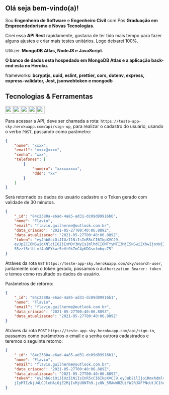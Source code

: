 <!-- ## <img src="https://raw.githubusercontent.com/iampavangandhi/iampavangandhi/master/gifs/Hi.gif" width="30px"> Olá seja bem-vindo(a)!</h2> -->

## <h2> Olá seja bem-vindo(a)!</h2>

Sou <strong>Engenheiro de Software</strong> e <strong>Engenheiro Civil</strong> com Pós <strong> Graduação em Empreendedorismo e Novas Tecnologias</strong>.<br />

Criei essa <strong>API Rest</strong>
rapidamente, gostaria de ter tido mais tempo para fazer alguns ajustes e criar mais testes unitários. Logo deixarei 100%</strong>.

Utilizei: <strong>MongoDB Atlas, NodeJS e JavaScript.</strong>

<strong>O banco de dados esta hospedado em MongoDB Atlas e a aplicação back-end esta no Heroku.</strong>

frameworks: <strong>bcryptjs, uuid, eslint, prettier, cors, dotenv, express, express-validator, Jest, jsonwebtoken e mongodb</strong>

## Tecnologias & Ferramentas

<img src="https://img.shields.io/badge/javascript-%23F7DF1E.svg?&style=for-the-badge&logo=javascript&logoColor=black" height="25"/><img src="https://img.shields.io/badge/Node.js-43853D?style=for-the-badge&logo=node.js&logoColor=white" height="25"/><img src="https://img.shields.io/badge/-npm-CB3837?style=flat-square&logo=npm" height="25"/><img src="https://img.shields.io/badge/-GitHub-181717?style=flat-square&logo=github" height="25"/><img src="https://img.shields.io/badge/MongoDB-%234ea94b.svg?style=for-the-badge&logo=mongodb&logoColor=white" height="25"/>

Para acessar a API, deve ser chamada a rota: `https://teste-app-sky.herokuapp.com/api/sign-up`, para realizar o cadastro do usuário, usando o verbo `POST`, passando como parâmetro:

```json
{
    "nome": "xxxx",
    "email": "xxxx@xxxx",
    "senha": "xxx",
    "telefones": [
        {
            "numero": "xxxxxxxxx",
            "ddd": "xx"
        }
    ]
}
```

Será retornado os dados do usuário cadastro e o Token gerado com validade de 30 minutos.

```json
{
    "_id": "84c2380a-e6ad-4a85-ad31-dc09d89916b6",
    "nome": "Flavio",
    "email": "flavio.guilherme@outlook.com.br",
    "data_criacao": "2021-05-27T00:40:06.889Z",
    "data_atualizacao": "2021-05-27T00:40:06.889Z",
    "token": "eyJhbGciOiJIUzI1NiIsInR5cCI6IkpXVCJ9.
    eyJpZCI6MSwidXNlciI6IjExMDY3NyIsImlhdCI6MTYyMTI3MjI5NSwiZXhwIjoxNjIxMjc1ODk1fQ.
    55zzl5rlU-mf4uDEYkwr5eVt9kZnC4yKDGsofmbqs75"
}
```

Atráves da rota `GET` `https://teste-app-sky.herokuapp.com/sky/search-user`, juntamente com o token gerado, passamos o `Authorization Bearer: token`
e temos como resultado os dados do usuário.

Parâmetros de retorno:

```json
{
    "_id": "84c2380a-e6ad-4a85-ad31-dc09d89916b1",
    "nome": "Flavio",
    "email": "flavio.guilherme@outlook.com.br",
    "data_criacao": "2021-05-27T00:40:06.889Z",
    "data_atualizacao": "2021-05-27T00:40:06.889Z"
}
```

Atráves da rota `POST` `https://teste-app-sky.herokuapp.com/api/sign-in`, passamos como parâmetros o email e a senha outrorá cadastrados e teremos o seguinte retorno:

```json
{
    "_id": "84c2380a-e6ad-4a85-ad31-dc09d89916b1",
    "nome": "Flavio",
    "email": "flavio.guilherme@outlook.com.br",
    "data_criacao": "2021-05-27T00:40:06.889Z",
    "data_atualizacao": "2021-05-27T00:40:06.889Z",
    "token": "eyJhbGciOiJIUzI1NiIsInR5cCI6IkpXVCJ9.eyJub21lIjoiRmxhdmlvIiwiZW1haWwiOiJmbGF2aW8uZ3VpbGhlcm1lQG91dGxvb2suY29tLmJyIiwiaWF0IjoxN
    jIyMTIzNjU4LCJleHAiOjE2MjIxMjU0NTh9.jz8N_5MAwWRZUiYW2RJXFPNcUtJC1hvgA9TPZvmE5C1"
}
```
